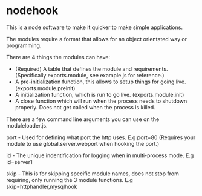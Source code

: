 # nodehook
This is a node software to make it quicker to make simple applications.

The modules require a format that allows for an object orientated way or programming. 

There are 4 things the modules can have:
 - (Required) A table that defines the module and requirements. (Specifically exports.module, see example.js for reference.)
 - A pre-initialization function, this allows to setup things for going live. (exports.module.preinit)
 - A initialization function, which is run to go live. (exports.module.init)
 - A close function which will run when the process needs to shutdown properly. Does not get called when the process is killed.

There are a few command line arguments you can use on the moduleloader.js.

port - Used for defining what port the http uses. E.g port=80 (Requires your module to use global.server.webport when hooking the port.)

id - The unique indentification for logging when in multi-process mode. E.g id=server1

skip - This is for skipping specific module names, does not stop from requiring, only running the 3 module functions. E.g skip=httphandler,mysqlhook
